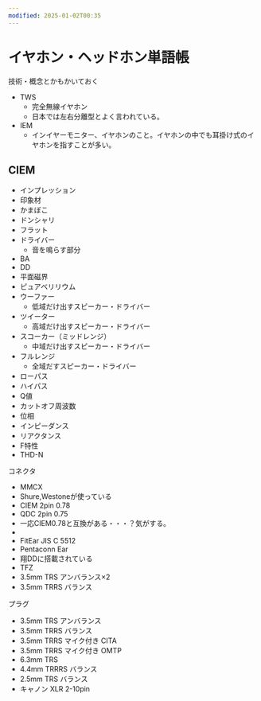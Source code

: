 ```yaml
---
modified: 2025-01-02T00:35
---
```

# イヤホン・ヘッドホン単語帳

技術・概念とかもかいておく

- TWS
    - 完全無線イヤホン
    - 日本では左右分離型とよく言われている。
- IEM
    - インイヤーモニター、イヤホンのこと。イヤホンの中でも耳掛け式のイヤホンを指すことが多い。

## CIEM

- インプレッション
- 印象材
- かまぼこ
- ドンシャリ
- フラット
- ドライバー
    - 音を鳴らす部分
- BA
- DD
- 平面磁界
- ピュアベリリウム
- ウーファー
    - 低域だけ出すスピーカー・ドライバー
- ツイーター
    - 高域だけ出すスピーカー・ドライバー
- スコーカー（ミッドレンジ）
    - 中域だけ出すスピーカー・ドライバー
- フルレンジ
    - 全域だすスピーカー・ドライバー
- ローパス
- ハイパス
- Q値
- カットオフ周波数
- 位相
- インピーダンス
- リアクタンス
- F特性
- THD-N

コネクタ

- MMCX  
- Shure,Westoneが使っている  
- CIEM 2pin 0.78  
- QDC 2pin 0.75  
- 一応CIEM0.78と互換がある・・・？気がする。  
-  
- FitEar JIS C 5512  
- Pentaconn Ear  
- 翔DDに搭載されている  
- TFZ  
- 3.5mm TRS アンバランス×2  
- 3.5mm TRRS バランス  

プラグ

- 3.5mm TRS アンバランス  
- 3.5mm TRRS バランス  
- 3.5mm TRRS マイク付き CITA  
- 3.5mm TRRS マイク付き OMTP  
- 6.3mm TRS  
- 4.4mm TRRRS バランス  
- 2.5mm TRS バランス  
- キャノン XLR 2-10pin